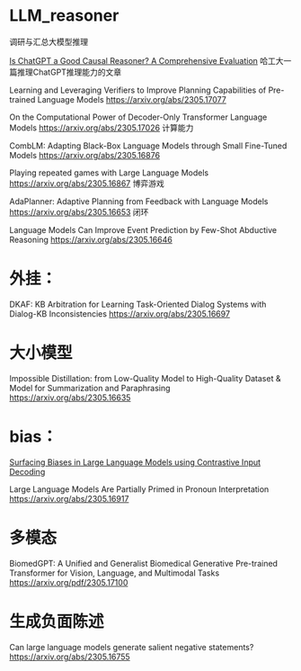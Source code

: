 # LLM_reasoner
调研与汇总大模型推理


[Is ChatGPT a Good Causal Reasoner? A Comprehensive Evaluation](https://arxiv.org/abs/2305.07375)
哈工大一篇推理ChatGPT推理能力的文章

Learning and Leveraging Verifiers to Improve Planning Capabilities of Pre-trained Language Models https://arxiv.org/abs/2305.17077

On the Computational Power of Decoder-Only Transformer Language Models https://arxiv.org/abs/2305.17026 计算能力

CombLM: Adapting Black-Box Language Models through Small Fine-Tuned Models https://arxiv.org/abs/2305.16876

Playing repeated games with Large Language Models https://arxiv.org/abs/2305.16867 博弈游戏

AdaPlanner: Adaptive Planning from Feedback with Language Models https://arxiv.org/abs/2305.16653 闭环

Language Models Can Improve Event Prediction by Few-Shot Abductive Reasoning https://arxiv.org/abs/2305.16646



# 外挂：
DKAF: KB Arbitration for Learning Task-Oriented Dialog Systems with Dialog-KB Inconsistencies https://arxiv.org/abs/2305.16697

# 大小模型
Impossible Distillation: from Low-Quality Model to High-Quality Dataset & Model for Summarization and Paraphrasing https://arxiv.org/abs/2305.16635

# bias：
[Surfacing Biases in Large Language Models using Contrastive Input Decoding](https://arxiv.org/abs/2305.07378)

Large Language Models Are Partially Primed in Pronoun Interpretation https://arxiv.org/abs/2305.16917

# 多模态
BiomedGPT: A Unified and Generalist Biomedical Generative Pre-trained Transformer for Vision, Language, and Multimodal Tasks https://arxiv.org/pdf/2305.17100

# 生成负面陈述
Can large language models generate salient negative statements? https://arxiv.org/abs/2305.16755

